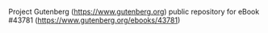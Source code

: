 Project Gutenberg (https://www.gutenberg.org) public repository for eBook #43781 (https://www.gutenberg.org/ebooks/43781)
